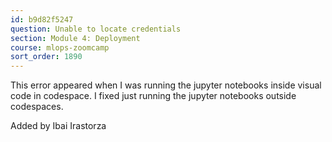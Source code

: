 ```yaml
---
id: b9d82f5247
question: Unable to locate credentials
section: Module 4: Deployment
course: mlops-zoomcamp
sort_order: 1890
---
```


This error appeared when I was running the jupyter notebooks inside visual code in codespace. I fixed just running the jupyter notebooks outside codespaces.

Added by Ibai Irastorza

